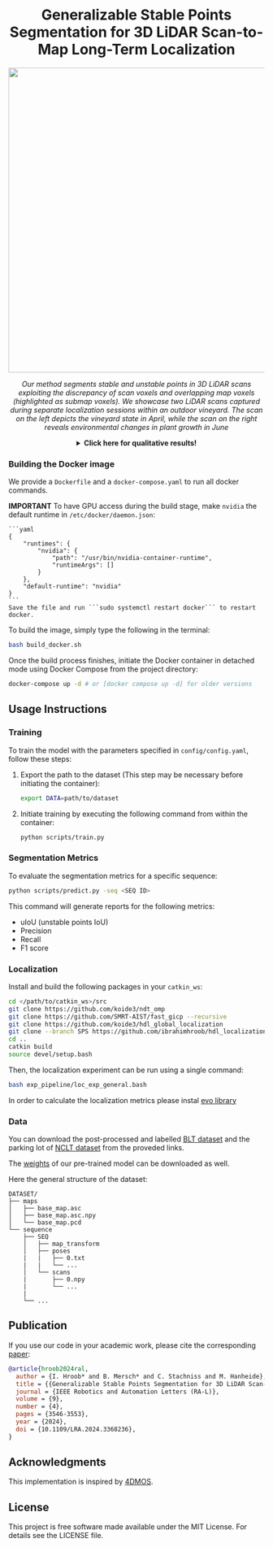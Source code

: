 <div align="center">
  <h1>Generalizable Stable Points Segmentation for 3D LiDAR Scan-to-Map Long-Term Localization</h1>

<p>
  <img src="https://github.com/ibrahimhroob/SPS/assets/47870260/9ea7cd26-9db5-4ba2-bca2-033df59e7b26" width="600"/>
</p>

<p>
  <i>Our method segments stable and unstable points in 3D LiDAR scans exploiting the discrepancy of scan voxels and overlapping map voxels (highlighted as submap voxels). We showcase two LiDAR scans captured during separate localization sessions within an outdoor vineyard. The scan on the left depicts the vineyard state in April, while the scan on the right reveals environmental changes in plant growth in June</i>
</p>

<details>
<summary><b>Click here for qualitative results!</b></summary>
  
[![ScanSPS](https://github.com/ibrahimhroob/SPS/assets/47870260/0f93743f-170c-4ca3-be15-77623f45720c)](https://github.com/ibrahimhroob/SPS/assets/47870260/0f93743f-170c-4ca3-be15-77623f45720c)


 <i>Our stable points segmentation prediction for three datasets. The stable points are depicted in black, while the unstable points are represented in red.</i>

</details>

</div>


### Building the Docker image
We provide a ```Dockerfile``` and a ```docker-compose.yaml``` to run all docker commands. 

**IMPORTANT** To have GPU access during the build stage, make ```nvidia``` the default runtime in ```/etc/docker/daemon.json```:

    ```yaml
    {
        "runtimes": {
            "nvidia": {
                "path": "/usr/bin/nvidia-container-runtime",
                "runtimeArgs": []
            } 
        },
        "default-runtime": "nvidia" 
    }
    ```
    Save the file and run ```sudo systemctl restart docker``` to restart docker.


To build the image, simply type the following in the terminal:
```bash
bash build_docker.sh
```

Once the build process finishes, initiate the Docker container in detached mode using Docker Compose from the project directory:
```bash
docker-compose up -d # or [docker compose up -d] for older versions
```

## Usage Instructions

### Training

To train the model with the parameters specified in `config/config.yaml`, follow these steps:

1. Export the path to the dataset (This step may be necessary before initiating the container):
    ```bash
    export DATA=path/to/dataset
    ```

2. Initiate training by executing the following command from within the container:
    ```bash
    python scripts/train.py
    ```

### Segmentation Metrics

To evaluate the segmentation metrics for a specific sequence:

```bash
python scripts/predict.py -seq <SEQ ID>
```

This command will generate reports for the following metrics: 
- uIoU (unstable points IoU)
- Precision
- Recall
- F1 score

### Localization
Install and build the following packages in your `catkin_ws`:
```bash
cd </path/to/catkin_ws>/src
git clone https://github.com/koide3/ndt_omp
git clone https://github.com/SMRT-AIST/fast_gicp --recursive 
git clone https://github.com/koide3/hdl_global_localization 
git clone --branch SPS https://github.com/ibrahimhroob/hdl_localization.git
cd ..
catkin build
source devel/setup.bash
```
Then, the localization experiment can be run using a single command:
```bash
bash exp_pipeline/loc_exp_general.bash
```

In order to calculate the localization metrics please instal [evo library](https://github.com/MichaelGrupp/evo)


### Data
You can download the post-processed and labelled [BLT dataset](https://drive.google.com/file/d/1beRMNbg2sRSOzMpRuI8Eh409girAdlck/view?usp=drive_link) and the parking lot of [NCLT dataset](https://drive.google.com/file/d/16T-EkoZnDHH4xIIj7PKuNXJ_LMl9x3Pm/view?usp=drive_link) from the proveded links.

The [weights](https://drive.google.com/file/d/1Ic80AvYh9Jf77cBMp2SXy8y7y-YExprC/view?usp=drive_link) of our pre-trained model can be downloaded as well.

Here the general structure of the dataset: 
```
DATASET/
├── maps
│   ├── base_map.asc
│   ├── base_map.asc.npy
│   └── base_map.pcd
└── sequence
    ├── SEQ
    │   ├── map_transform
    │   ├── poses
    |   |   ├── 0.txt
    |   |   └── ...
    │   └── scans
    |       ├── 0.npy
    |       └── ...
    |
    └── ...
```

## Publication
If you use our code in your academic work, please cite the corresponding [paper](https://www.ipb.uni-bonn.de/wp-content/papercite-data/pdf/hroob2024ral.pdf):

```bibtex
@article{hroob2024ral,
  author = {I. Hroob* and B. Mersch* and C. Stachniss and M. Hanheide},
  title = {{Generalizable Stable Points Segmentation for 3D LiDAR Scan-to-Map Long-Term Localization}},
  journal = {IEEE Robotics and Automation Letters (RA-L)},
  volume = {9},
  number = {4},
  pages = {3546-3553},
  year = {2024},
  doi = {10.1109/LRA.2024.3368236},
}
```

## Acknowledgments
This implementation is inspired by [4DMOS](https://github.com/PRBonn/4DMOS).


## License
This project is free software made available under the MIT License. For details see the LICENSE file.

